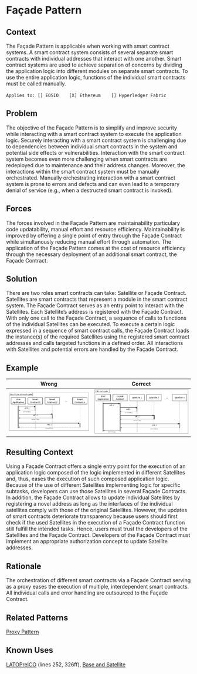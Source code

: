 # Façade Pattern
## Context
The Façade Pattern is applicable when working with smart contract systems. A smart contract system consists of several separate smart contracts with individual addresses that interact with one another. Smart contract systems are used to achieve separation of concerns by dividing the application logic into different modules on separate smart contracts. To use the entire application logic, functions of the individual smart contracts must be called manually.

``Applies to: [] EOSIO    [X] Ethereum    [] Hyperledger Fabric``

## Problem
The objective of the Façade Pattern is to simplify and improve security while interacting with a smart contract system to execute the application logic. Securely interacting with a smart contract system is challenging due to dependencies between individual smart contracts in the system and potential side effects or vulnerabilities. Interaction with the smart contract system becomes even more challenging when smart contracts are redeployed due to maintenance and their address changes. Moreover, the interactions within the smart contract system must be manually orchestrated. Manually orchestrating interaction with a smart contract system is prone to errors and defects and can even lead to a temporary denial of service (e.g., when a destructed smart contract is invoked).

## Forces
The forces involved in the Façade Pattern are maintainability particulary code updatability, manual effort and resource efficiency. Maintainability is improved by offering a single point of entry through the Façade Contract while simultanously reducing manual effort through automation. The application of the Façade Pattern comes at the cost of resource efficiency through the necessary deployment of an additional smart contract, the Façade Contract.

## Solution
There are two roles smart contracts can take: Satellite or Façade Contract. Satellites are smart contracts that represent a module in the smart contract system. The Façade Contract serves as an entry point to interact with the Satellites. Each Satellite’s address is registered with the Façade Contract. With only one call to the Façade Contract, a sequence of calls to functions of the individual Satellites can be executed. To execute a certain logic expressed in a sequence of smart contract calls, the Façade Contract loads the instance(s) of the required Satellites using the registered smart contract addresses and calls targeted functions in a defined order. All interactions with Satellites and potential errors are handled by the Façade Contract.

## Example
Wrong | Correct
------------ | -------------
![Wrong](Façade%20Pattern%20-%20Direct%20Calls%20without%20Façade.png) | ![Correct](Façade%20Pattern%20-%20Direct%20via%20Façade.png)

## Resulting Context
Using a Façade Contract offers a single entry point for the execution of an application logic composed of the logic implemented in different Satellites and, thus, eases the execution of such composed application logic. Because of the use of different Satellites implementing logic for specific subtasks, developers can use those Satellites in several Façade Contracts. In addition, the Façade Contract allows to update individual Satellites by registering a novel address as long as the interfaces of the individual satellites comply with those of the original Satellites. However, the updates of smart contracts deteriorate transparency because users should first check if the used Satellites in the execution of a Façade Contract function still fulfill the intended tasks. Hence, users must trust the developers of the Satellites and the Façade Contract. Developers of the Façade Contract must implement an appropriate authorization concept to update Satellite addresses.
## Rationale
The orchestration of different smart contracts via a Façade Contract serving as a proxy eases the execution of multiple, interdependent smart contracts. All individual calls and error handling are outsourced to the Façade Contract.
## Related Patterns
[Proxy Pattern](/Architectural%20Patterns/Proxy%20Pattern/README.md#context)
## Known Uses
[LATOPreICO](https://etherscan.io/address/0x459F7854776ED005B6Ec63a88F834fDAB0B6993e#code) (lines 252, 326ff), [Base and Satellite](https://github.com/maxwoe/solidity_patterns/tree/master/maintenance/satellite)
